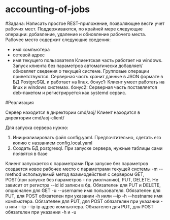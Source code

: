 # accounting-of-jobs

#Задача:
Написать простое REST-приложение, позволяющее вести учет рабочих мест.
Поддерживаются, по крайней мере следующие операции: добавление, удаление и обновление рабочего места.
Рабочее место содержит следующие сведения:
- имя компьютера
- сетевой адрес
- имя текущего пользователя
Клиентская часть работает на windows. Запуск клиента без параметров автоматически добавляет/обновляет сведения о текущей системе. Групповые операции приветствуются.
Серверная часть хранит данные в JSON формате в БД PostgreSQL и работает на linux.
бонус1:
Клиент умеет работать на linux и windows системах.
бонус2:
Серверная часть поставляется deb-пакетом и регистрируется как systemd сервис.

#Реализация

Сервер находится в директории cmd/aoj/
Клиент находится в директории cmd/aoj-client/

Для запуска сервера нужно:
1. Инициализировать файл config.yaml. Предпочтительно, сдетать его копию с названием config.local.yaml
2. Создать БД postgresql. При запуске сервера, нужные таблицы сами появятся в базе

Клиент запускается с параметрами
При запуске без параметров создается новое рабочее место с параметрами текущей системы
-m --method используемый метод взаимодействия с сервером GET, POST(при запуске без параметров - по умолчанию), PUT, DELETE. Не зависит от регистра
--id id записи в бд. Обязателен для PUT и DELETE, опционален для GET
-u --username имя пользователя. Обязателен для PUT, для POST обязателен при указании -h иили --ip
-h --hostname имя компьютера. Обязателен для PUT, для POST обязателен при указании -u или --ip
--ip ip адрес компьютера. Обязателен для PUT, для POST обязателен при указании -h и -u
